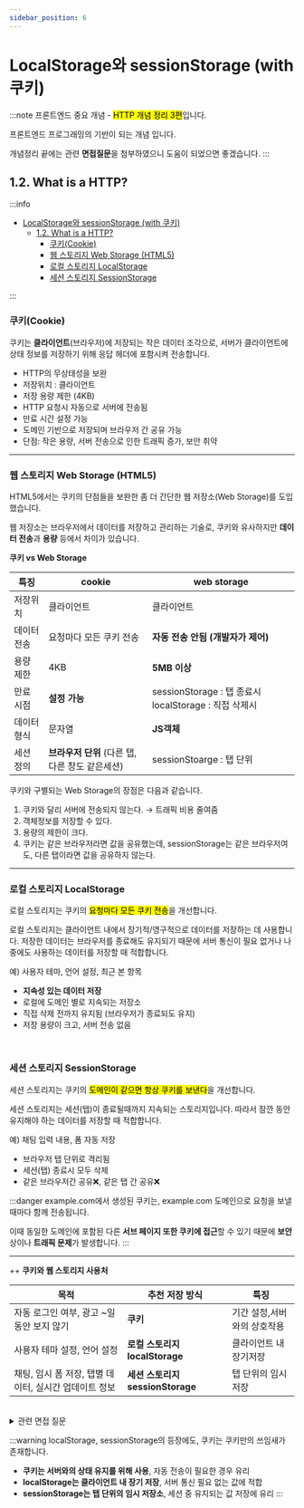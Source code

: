 ```yaml
---
sidebar_position: 6
---
```


# LocalStorage와 sessionStorage (with 쿠키)

:::note
프론트엔드 중요 개념 - <mark>HTTP 개념 정리 3편</mark>입니다.

프론트엔드 프로그래밍의 기반이 되는 개념 입니다.

개념정리 끝에는 관련 **면접질문**을 첨부하였으니 도움이 되었으면 좋겠습니다.
:::

## 1.2. What is a HTTP?

:::info
- [LocalStorage와 sessionStorage (with 쿠키)](#localstorage와-sessionstorage-with-쿠키)
  - [1.2. What is a HTTP?](#12-what-is-a-http)
    - [쿠키(Cookie)](#쿠키cookie)
    - [웹 스토리지 Web Storage (HTML5)](#웹-스토리지-web-storage-html5)
    - [로컬 스토리지 LocalStorage](#로컬-스토리지-localstorage)
    - [세션 스토리지 SessionStorage](#세션-스토리지-sessionstorage)

:::
<br/>

### 쿠키(Cookie)

쿠키는 **클라이언트**(브라우저)에 저장되는 작은 데이터 조각으로, 서버가 클라이언트에 상태 정보를 저장하기 위해 응답 헤더에 포함시켜 전송합니다.

- HTTP의 무상태성을 보완
- 저장위치 : 클라이언트
- 저장 용량 제한 (4KB)
- HTTP 요청시 자동으로 서버에 전송됨
- 만료 시간 설정 가능
- 도메인 기반으로 저장되며 브라우저 간 공유 가능
- 단점: 작은 용량, 서버 전송으로 인한 트래픽 증가, 보안 취약


---


### 웹 스토리지 Web Storage (HTML5)

HTML5에서는 쿠키의 단점들을 보완한 좀 더 간단한 웹 저장소(Web Storage)를 도입했습니다. 

웹 저장소는 브라우저에서 데이터를 저장하고 관리하는 기술로, 쿠키와 유사하지만 **데이터 전송**과 **용량** 등에서 차이가 있습니다.

**쿠키 vs Web Storage**

| **특징** | **cookie** | **web storage** |
| --- | --- | --- |
| 저장위치 | 클라이언트 | 클라이언트 |
| 데이터 전송 | 요청마다 모든 쿠키 전송 | **자동 전송 안됨 (개발자가 제어)** |
| 용량 제한 | 4KB | **5MB 이상** |
| 만료 시점 | **설정 가능** | sessionStorage : 탭 종료시 localStorage : 직접 삭제시 |
| 데이터 형식 | 문자열 | **JS객체** |
| 세션 정의 | **브라우저 단위** (다른 탭, 다른 창도 같은세션) |sessionStoarge : 탭 단위 |

쿠키와 구별되는 Web Storage의 장점은 다음과 같습니다.
1) 쿠키와 달리 서버에 전송되지 않는다. → 트래픽 비용 줄여줌
2) 객체정보를 저장할 수 있다.
3) 용량의 제한이 크다.
4) 쿠키는 같은 브라우저라면 값을 공유했는데, sessionStorage는 같은 브라우저여도, 다른 탭이라면 값을 공유하지 않는다.


---


### 로컬 스토리지 LocalStorage

로컬 스토리지는  쿠키의 <mark>요청마다 모든 쿠키 전송</mark>을 개선합니다.  

로컬 스토리지는 클라이언트 내에서 장기적/영구적으로 데이터를 저장하는 데 사용합니다. 저장한 데이터는 브라우저를 종료해도 유지되기 때문에 서버 통신이 필요 없거나 나중에도 사용하는 데이터를 저장할 때 적합합니다.

예) 사용자 테마, 언어 설정, 최근 본 항목

- **지속성 있는 데이터 저장**
- 로컬에 도메인 별로 지속되는 저장소
- 직접 삭제 전까지 유지됨 (브라우저가 종료되도 유지)
- 저장 용량이 크고, 서버 전송 없음

 




<br/>

### 세션 스토리지 SessionStorage
세션 스토리지는 쿠키의 <mark>도메인이 같으면 항상 쿠키를 보낸다</mark>을 개선합니다.


세션 스토리지는 세션(탭)이 종료될때까지 지속되는 스토리지입니다. 따라서 잠깐 동안 유지해야 하는 데이터를 저장할 때 적합합니다.

예) 채팅 입력 내용, 폼 자동 저장

- 브라우저 탭 단위로 격리됨
- 세션(탭) 종료시 모두 삭제
- 같은 브라우저간 공유❌, 같은 탭 간 공유❌


:::danger
example.com에서 생성된 쿠키는, example.com 도메인으로 요청을 보낼때마다 함께 전송됩니다. 

이때 동일한 도메인에 포함된 다른 **서브 페이지 또한 쿠키에 접근**할 수 있기 때문에 **보안**상이나 **트래픽 문제**가 발생합니다. 
:::


---



++ **쿠키와 웹 스토리지 사용처**

| 목적 | 추천 저장 방식 | 특징 |
| --- | --- | --- |
| 자동 로그인 여부, 광고 ~일동안 보지 않기 | **쿠키** | 기간 설정,서버와의 상호작용 |
| 사용자 테마 설정, 언어 설정 | **로컬 스토리지 localStorage** | 클라이언트 내 장기저장 |
| 채팅, 임시 폼 저장, 탭별 데이터, 실시간 업데이트 정보 | **세션 스토리지 sessionStorage** | 탭 단위의 임시 저장 |



<br/>
<details>
  <summary>관련 면접 질문</summary>

    @ 쿠키, sessionStorage, localStorage의 차이점은 무엇인가요?
</details>


:::warning
localStorage, sessionStorage의 등장에도, 쿠키는 쿠키만의 쓰임새가 존재합니다.

- **쿠키는 서버와의 상태 유지를 위해 사용**, 자동 전송이 필요한 경우 유리
- **localStorage는 클라이언트 내 장기 저장**, 서버 통신 필요 없는 값에 적합
- **sessionStorage는 탭 단위의 임시 저장소**, 세션 중 유지되는 값 저장에 유리
:::